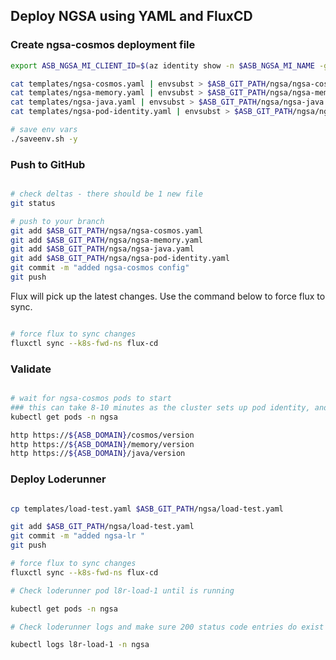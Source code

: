 ## Deploy NGSA using YAML and FluxCD

### Create ngsa-cosmos deployment file

```bash
export ASB_NGSA_MI_CLIENT_ID=$(az identity show -n $ASB_NGSA_MI_NAME -g $ASB_RG_CORE --query "clientId" -o tsv)

cat templates/ngsa-cosmos.yaml | envsubst > $ASB_GIT_PATH/ngsa/ngsa-cosmos.yaml
cat templates/ngsa-memory.yaml | envsubst > $ASB_GIT_PATH/ngsa/ngsa-memory.yaml
cat templates/ngsa-java.yaml | envsubst > $ASB_GIT_PATH/ngsa/ngsa-java.yaml
cat templates/ngsa-pod-identity.yaml | envsubst > $ASB_GIT_PATH/ngsa/ngsa-pod-identity.yaml

# save env vars
./saveenv.sh -y

```

### Push to GitHub

```bash

# check deltas - there should be 1 new file
git status

# push to your branch
git add $ASB_GIT_PATH/ngsa/ngsa-cosmos.yaml
git add $ASB_GIT_PATH/ngsa/ngsa-memory.yaml
git add $ASB_GIT_PATH/ngsa/ngsa-java.yaml
git add $ASB_GIT_PATH/ngsa/ngsa-pod-identity.yaml
git commit -m "added ngsa-cosmos config"
git push

```

Flux will pick up the latest changes. Use the command below to force flux to sync.

```bash

# force flux to sync changes
fluxctl sync --k8s-fwd-ns flux-cd

```

### Validate

```bash

# wait for ngsa-cosmos pods to start
### this can take 8-10 minutes as the cluster sets up pod identity, and secrets via the csi driver
kubectl get pods -n ngsa

http https://${ASB_DOMAIN}/cosmos/version
http https://${ASB_DOMAIN}/memory/version
http https://${ASB_DOMAIN}/java/version
```

### Deploy Loderunner

```bash

cp templates/load-test.yaml $ASB_GIT_PATH/ngsa/load-test.yaml

git add $ASB_GIT_PATH/ngsa/load-test.yaml
git commit -m "added ngsa-lr "
git push

# force flux to sync changes
fluxctl sync --k8s-fwd-ns flux-cd

# Check loderunner pod l8r-load-1 until is running

kubectl get pods -n ngsa

# Check loderunner logs and make sure 200 status code entries do exist for both ngsa-cosmos and ngsa-memory

kubectl logs l8r-load-1 -n ngsa

```